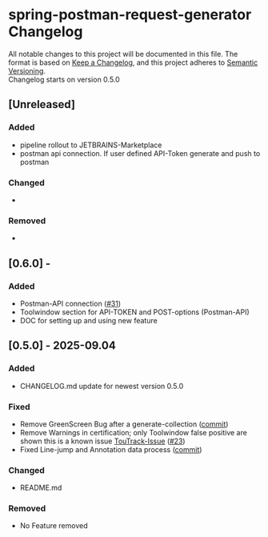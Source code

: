 # spring-postman-request-generator Changelog

All notable changes to this project will be documented in this file.
The format is based on [Keep a Changelog](https://keepachangelog.com/en/1.1.0/),
and this project adheres to [Semantic Versioning](https://semver.org/spec/v2.0.0.html). <br>
Changelog starts on version 0.5.0

## [Unreleased]

### Added

- pipeline rollout to JETBRAINS-Marketplace
- postman api connection. If user defined API-Token  generate and push to postman
### Changed

-

### Removed

-

## [0.6.0] - 

### Added 

- Postman-API connection ([#31](https://github.com/FerdiStro/spring-postman-request-generator/issues/31))
- Toolwindow section for API-TOKEN and POST-options (Postman-API)
- DOC for setting up and using new feature

## [0.5.0] - 2025-09.04

### Added

- CHANGELOG.md update for newest version 0.5.0

### Fixed

- Remove GreenScreen Bug after
  a generate-collection ([commit](https://github.com/FerdiStro/spring-postman-request-generator/commit/fed6ecc720bc472faf4c40f7febb03c52090f5a8))
- Remove Warnings in certification; only Toolwindow false positive are shown this is a known issue [TouTrack-Issue](https://plugins.jetbrains.com/docs/intellij/api-internal.html#plugins) ([#23](https://github.com/FerdiStro/spring-postman-request-generator/issues/23))
- Fixed Line-jump and Annotation data
  process ([commit](https://github.com/FerdiStro/spring-postman-request-generator/commit/638b4d564029f362fd59ffa5fb8d67c27df87234))

### Changed
- README.md 
### Removed

- No Feature removed